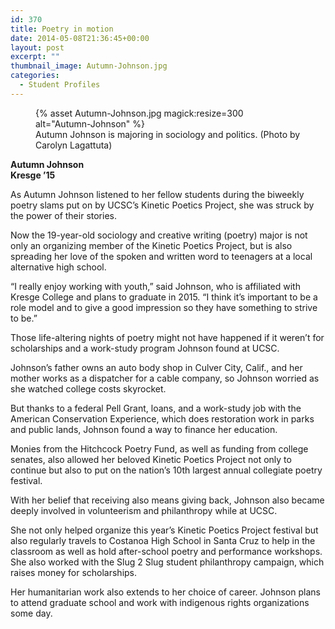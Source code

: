 ```yaml
---
id: 370
title: Poetry in motion
date: 2014-05-08T21:36:45+00:00
layout: post
excerpt: ""
thumbnail_image: Autumn-Johnson.jpg
categories:
  - Student Profiles
---
```

<figure class="inline-image right">
{% asset Autumn-Johnson.jpg magick:resize=300 alt="Autumn-Johnson" %}<figcaption>Autumn Johnson is majoring in sociology and politics.  
(Photo by Carolyn Lagattuta)</figcaption></figure>

**Autumn Johnson**  
 **Kresge &#8217;15**

As Autumn Johnson listened to her fellow students during the biweekly poetry slams put on by UCSC&#8217;s Kinetic Poetics Project, she was struck by the power of their stories.

Now the 19-year-old sociology and creative writing (poetry) major is not only an organizing member of the Kinetic Poetics Project, but is also spreading her love of the spoken and written word to teenagers at a local alternative high school.

&#8220;I really enjoy working with youth,&#8221; said Johnson, who is affiliated with Kresge College and plans to graduate in 2015. &#8220;I think it&#8217;s important to be a role model and to give a good impression so they have something to strive to be.&#8221;

Those life-altering nights of poetry might not have happened if it weren&#8217;t for scholarships and a work-study program Johnson found at UCSC.

Johnson&#8217;s father owns an auto body shop in Culver City, Calif., and her mother works as a dispatcher for a cable company, so Johnson worried as she watched college costs skyrocket.

But thanks to a federal Pell Grant, loans, and a work-study job with the American Conservation Experience, which does restoration work in parks and public lands, Johnson found a way to finance her education.

Monies from the Hitchcock Poetry Fund, as well as funding from college senates, also allowed her beloved Kinetic Poetics Project not only to continue but also to put on the nation&#8217;s 10th largest annual collegiate poetry festival.

With her belief that receiving also means giving back, Johnson also became deeply involved in volunteerism and philanthropy while at UCSC.

She not only helped organize this year&#8217;s Kinetic Poetics Project festival but also regularly travels to Costanoa High School in Santa Cruz to help in the classroom as well as hold after-school poetry and performance workshops. She also worked with the Slug 2 Slug student philanthropy campaign, which raises money for scholarships.

Her humanitarian work also extends to her choice of career. Johnson plans to attend graduate school and work with indigenous rights organizations some day.
